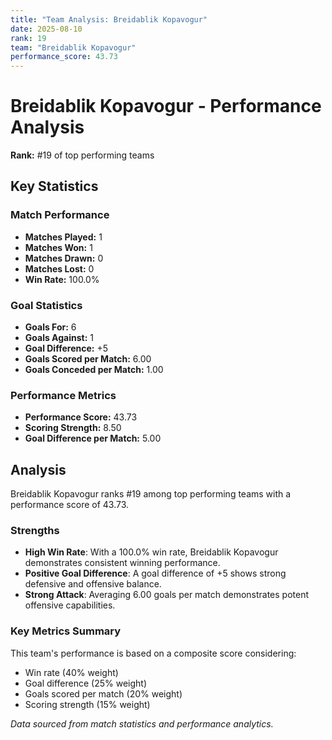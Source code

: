 ```yaml
---
title: "Team Analysis: Breidablik Kopavogur"
date: 2025-08-10
rank: 19
team: "Breidablik Kopavogur"
performance_score: 43.73
---
```


# Breidablik Kopavogur - Performance Analysis

**Rank:** #19 of top performing teams

## Key Statistics

### Match Performance
- **Matches Played:** 1
- **Matches Won:** 1
- **Matches Drawn:** 0
- **Matches Lost:** 0
- **Win Rate:** 100.0%

### Goal Statistics
- **Goals For:** 6
- **Goals Against:** 1
- **Goal Difference:** +5
- **Goals Scored per Match:** 6.00
- **Goals Conceded per Match:** 1.00

### Performance Metrics
- **Performance Score:** 43.73
- **Scoring Strength:** 8.50
- **Goal Difference per Match:** 5.00

## Analysis

Breidablik Kopavogur ranks #19 among top performing teams with a performance score of 43.73.

### Strengths
- **High Win Rate**: With a 100.0% win rate, Breidablik Kopavogur demonstrates consistent winning performance.
- **Positive Goal Difference**: A goal difference of +5 shows strong defensive and offensive balance.
- **Strong Attack**: Averaging 6.00 goals per match demonstrates potent offensive capabilities.

### Key Metrics Summary

This team's performance is based on a composite score considering:
- Win rate (40% weight)
- Goal difference (25% weight) 
- Goals scored per match (20% weight)
- Scoring strength (15% weight)

*Data sourced from match statistics and performance analytics.*
